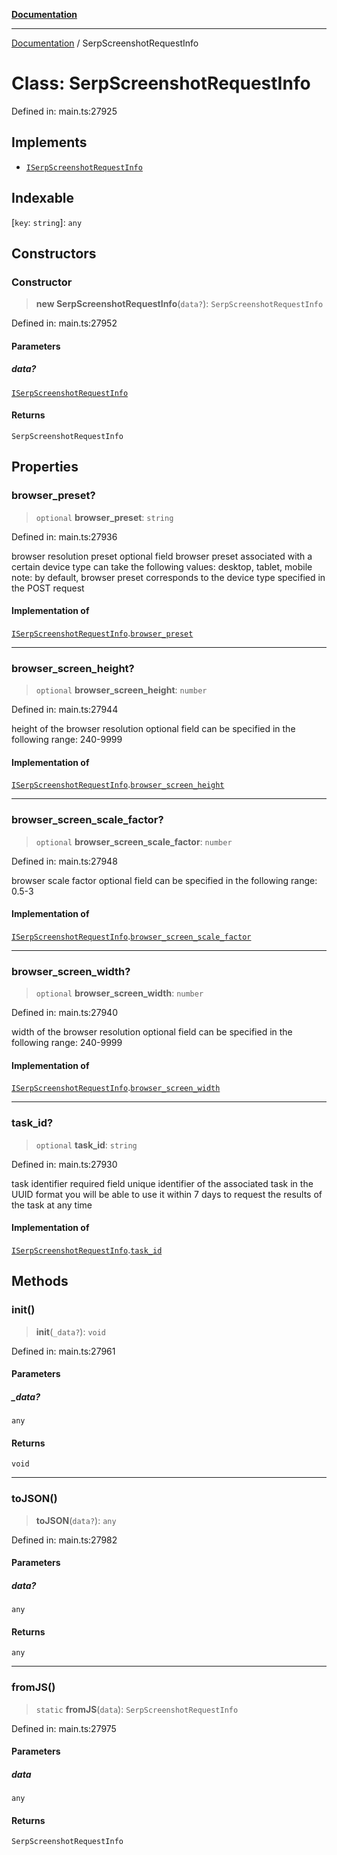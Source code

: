 [**Documentation**](../README.md)

***

[Documentation](../README.md) / SerpScreenshotRequestInfo

# Class: SerpScreenshotRequestInfo

Defined in: main.ts:27925

## Implements

- [`ISerpScreenshotRequestInfo`](../interfaces/ISerpScreenshotRequestInfo.md)

## Indexable

\[`key`: `string`\]: `any`

## Constructors

### Constructor

> **new SerpScreenshotRequestInfo**(`data?`): `SerpScreenshotRequestInfo`

Defined in: main.ts:27952

#### Parameters

##### data?

[`ISerpScreenshotRequestInfo`](../interfaces/ISerpScreenshotRequestInfo.md)

#### Returns

`SerpScreenshotRequestInfo`

## Properties

### browser\_preset?

> `optional` **browser\_preset**: `string`

Defined in: main.ts:27936

browser resolution preset
optional field
browser preset associated with a certain device type
can take the following values: desktop, tablet, mobile
note: by default, browser preset corresponds to the device type specified in the POST request

#### Implementation of

[`ISerpScreenshotRequestInfo`](../interfaces/ISerpScreenshotRequestInfo.md).[`browser_preset`](../interfaces/ISerpScreenshotRequestInfo.md#browser_preset)

***

### browser\_screen\_height?

> `optional` **browser\_screen\_height**: `number`

Defined in: main.ts:27944

height of the browser resolution
optional field
can be specified in the following range: 240-9999

#### Implementation of

[`ISerpScreenshotRequestInfo`](../interfaces/ISerpScreenshotRequestInfo.md).[`browser_screen_height`](../interfaces/ISerpScreenshotRequestInfo.md#browser_screen_height)

***

### browser\_screen\_scale\_factor?

> `optional` **browser\_screen\_scale\_factor**: `number`

Defined in: main.ts:27948

browser scale factor
optional field
can be specified in the following range: 0.5-3

#### Implementation of

[`ISerpScreenshotRequestInfo`](../interfaces/ISerpScreenshotRequestInfo.md).[`browser_screen_scale_factor`](../interfaces/ISerpScreenshotRequestInfo.md#browser_screen_scale_factor)

***

### browser\_screen\_width?

> `optional` **browser\_screen\_width**: `number`

Defined in: main.ts:27940

width of the browser resolution
optional field
can be specified in the following range: 240-9999

#### Implementation of

[`ISerpScreenshotRequestInfo`](../interfaces/ISerpScreenshotRequestInfo.md).[`browser_screen_width`](../interfaces/ISerpScreenshotRequestInfo.md#browser_screen_width)

***

### task\_id?

> `optional` **task\_id**: `string`

Defined in: main.ts:27930

task identifier
required field
unique identifier of the associated task in the UUID format
you will be able to use it within 7 days to request the results of the task at any time

#### Implementation of

[`ISerpScreenshotRequestInfo`](../interfaces/ISerpScreenshotRequestInfo.md).[`task_id`](../interfaces/ISerpScreenshotRequestInfo.md#task_id)

## Methods

### init()

> **init**(`_data?`): `void`

Defined in: main.ts:27961

#### Parameters

##### \_data?

`any`

#### Returns

`void`

***

### toJSON()

> **toJSON**(`data?`): `any`

Defined in: main.ts:27982

#### Parameters

##### data?

`any`

#### Returns

`any`

***

### fromJS()

> `static` **fromJS**(`data`): `SerpScreenshotRequestInfo`

Defined in: main.ts:27975

#### Parameters

##### data

`any`

#### Returns

`SerpScreenshotRequestInfo`
